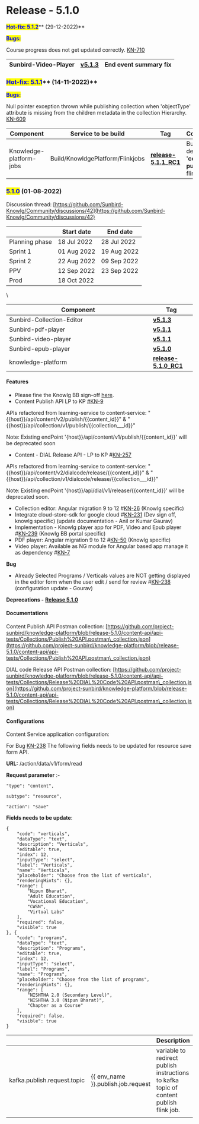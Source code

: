 # Release - 5.1.0

<mark style="color:blue;">**Hot-fix:  5.1.2**</mark>** (29-12-2022)**

<mark style="color:blue;">**Bugs:**</mark>

Course progress does not get updated correctly. [ KN-710](https://project-sunbird.atlassian.net/browse/KN-710)

| Sunbird-Video-Player | [**​v5.1.3**](https://www.npmjs.com/package/@project-sunbird/sunbird-video-player-v9/v/5.1.3) |  End event summary fix |
| -------------------- | --------------------------------------------------------------------------------------------- | ---------------------- |

### <mark style="color:blue;">**Hot-fix:  5.1.1**</mark>** (14-11-2022)**

<mark style="color:blue;">**Bugs:**</mark>

Null pointer exception thrown while publishing collection when 'objectType' attribute is missing from the children metadata in the collection Hierarchy. [KN-609](https://project-sunbird.atlassian.net/browse/KN-609)&#x20;

<table><thead><tr><th width="140">Component</th><th width="127">Service to be build</th><th width="358">Tag</th><th>Comment</th></tr></thead><tbody><tr><td>Knowledge-platform-jobs</td><td>Build/KnowldgePlatform/Flinkjobs</td><td><a href="https://github.com/project-sunbird/knowledge-platform-jobs/releases/tag/release-5.1.1_RC1"><strong>release-5.1.1_RC1</strong></a></td><td>Build and depoy '<strong>content-publish</strong>' flink job</td></tr></tbody></table>

### <mark style="color:blue;">5.1.0</mark> (01-08-2022)

Discussion thread: [https://github.com/Sunbird-Knowlg/Community/discussions/42](https://github.com/Sunbird-Knowlg/Community/discussions/42)

|                | Start date  | End date    |
| -------------- | ----------- | ----------- |
| Planning phase | 18 Jul 2022 | 28 Jul 2022 |
| Sprint 1       | 01 Aug 2022 | 19 Aug 2022 |
| Sprint 2       | 22 Aug 2022 | 09 Sep 2022 |
| PPV            | 12 Sep 2022 | 23 Sep 2022 |
| Prod           | 18 Oct 2022 |             |

\


<table><thead><tr><th width="372.5">Component</th><th>Tag</th></tr></thead><tbody><tr><td>Sunbird-Collection-Editor</td><td><a href="https://www.npmjs.com/package/@project-sunbird/sunbird-collection-editor/v/5.1.3"><strong>v5.1.3</strong></a></td></tr><tr><td>Sunbird-pdf-player</td><td><a href="https://www.npmjs.com/package/@project-sunbird/sunbird-pdf-player-v9/v/5.1.1"><strong>v5.1.1</strong></a></td></tr><tr><td>Sunbird-video-player</td><td><a href="https://www.npmjs.com/package/@project-sunbird/sunbird-video-player-v9/v/5.1.1"><strong>v5.1.1</strong></a></td></tr><tr><td>Sunbird-epub-player</td><td><a href="https://www.npmjs.com/package/@project-sunbird/sunbird-epub-player-v9/v/5.1.0"><strong>v5.1.0</strong></a></td></tr><tr><td>knowledge-platform</td><td><a href="https://github.com/project-sunbird/knowledge-platform/tree/release-5.1.0_RC1"><strong>release-5.1.0_RC1</strong></a></td></tr></tbody></table>

#### **Features**

* Please fine the Knowlg BB sign-off [here](https://docs.google.com/spreadsheets/d/1mmw6t0DRQs4KUqhpmNT4iLANSdhNVCU42ZLp2B6\_1QM/edit#gid=0).
* Content Publish API LP to KP [#](https://project-sunbird.atlassian.net/browse/SB-30118)[KN-9](https://project-sunbird.atlassian.net/browse/KN-9)&#x20;

&#x20;APIs refactored from learning-service to content-service: "\{{host\}}/api/content/v2/publish/\{{content\_id\}}" & "\{{host\}}/api/collection/v1/publish/\{{collection_\__id\}}"&#x20;

Note: Existing endPoint '{host\}}/api/content/v1/publish/\{{content\_id\}}' will be deprecated soon

* Content - DIAL Release API - LP to KP #[KN-257](https://project-sunbird.atlassian.net/browse/KN-257)&#x20;

APIs refactored from learning-service to content-service: "\{{host\}}/api/content/v2/dialcode/release/\{{content\_id\}}" & "\{{host\}}/api/collection/v1/dialcode/release/\{{collection_\__id\}}" &#x20;

Note: Existing endPoint '{host\}}/api/dial/v1/release/\{{content\_id\}}' will be deprecated soon.

* Collection editor: Angular migration 9 to 12 #[KN-26](https://project-sunbird.atlassian.net/browse/KN-26) (Knowlg specific)
* Integrate cloud-store-sdk for google cloud #[KN-231](https://project-sunbird.atlassian.net/browse/KN-231) (Dev sign off, knowlg specific) (update documentation - Anil or Kumar Gaurav)
* Implementation - Knowlg player app for PDF, Video and Epub player #[KN-239](https://project-sunbird.atlassian.net/browse/KN-239) (Knowlg BB portal specific)
* PDF player:  Angular migration 9 to 12  #[KN-50](https://project-sunbird.atlassian.net/browse/KN-50) (Knowlg specific)
* Video player: Available as NG module for Angular based app manage it as dependency #[KN-7](https://project-sunbird.atlassian.net/browse/KN-7)

**Bug**

* Already Selected Programs / Verticals values are NOT getting displayed in the editor form when the user edit / send for review #[KN-238](https://project-sunbird.atlassian.net/browse/KN-238) (configuration update - Gourav)

**Deprecations -** [**Release 5.1.0**](../deprecations/release-5.1.0.md)&#x20;

#### Documentations

Content Publish API Postman collection: [https://github.com/project-sunbird/knowledge-platform/blob/release-5.1.0/content-api/api-tests/Collections/Publish%20API.postman\_collection.json](https://github.com/project-sunbird/knowledge-platform/blob/release-5.1.0/content-api/api-tests/Collections/Publish%20API.postman\_collection.json)

DIAL code Release API Postman collection: [https://github.com/project-sunbird/knowledge-platform/blob/release-5.1.0/content-api/api-tests/Collections/Release%20DIAL%20Code%20API.postman\_collection.json](https://github.com/project-sunbird/knowledge-platform/blob/release-5.1.0/content-api/api-tests/Collections/Release%20DIAL%20Code%20API.postman\_collection.json)

#### Configurations

Content Service application configuration:

For Bug [KN-238](https://project-sunbird.atlassian.net/browse/KN-238) The following fields needs to be updated for resource save form API.

**URL:**  /action/data/v1/form/read

**Request parameter** :-

`"type": "content",`

`subtype": "resource",`

`"action": "save"`

**Fields needs to be update**:

```
{
	"code": "verticals",
	"dataType": "text",
	"description": "Verticals",
	"editable": true,
	"index": 12,
	"inputType": "select",
	"label": "Verticals",
	"name": "Verticals",
	"placeholder": "Choose from the list of verticals",
	"renderingHints": {},
	"range": [
		"Nipun Bharat",
		"Adult Education",
		"Vocational Education",
		"CWSN",
		"Virtual Labs"
	],
	"required": false,
	"visible": true
}, {
	"code": "programs",
	"dataType": "text",
	"description": "Programs",
	"editable": true,
	"index": 12,
	"inputType": "select",
	"label": "Programs",
	"name": "Programs",
	"placeholder": "Choose from the list of programs",
	"renderingHints": {},
	"range": [
		"NISHTHA 2.0 (Secondary Level)",
		"NISHTHA 3.0 (Nipun Bharat)",
		"Chapter as a Course"
	],
	"required": false,
	"visible": true
}
```

<table><thead><tr><th width="258"></th><th></th><th>Description</th></tr></thead><tbody><tr><td>kafka.publish.request.topic</td><td> {{ env_name }}.publish.job.request</td><td>variable to redirect publish instructions to kafka topic of content publish flink job.</td></tr><tr><td></td><td></td><td></td></tr></tbody></table>
